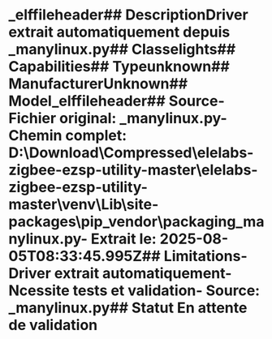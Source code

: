 # _elffileheader##  DescriptionDriver extrait automatiquement depuis _manylinux.py##  Classelights##  Capabilities##  Typeunknown##  ManufacturerUnknown##  Model_elffileheader##  Source- **Fichier original**: _manylinux.py- **Chemin complet**: D:\Download\Compressed\elelabs-zigbee-ezsp-utility-master\elelabs-zigbee-ezsp-utility-master\venv\Lib\site-packages\pip\_vendor\packaging\_manylinux.py- **Extrait le**: 2025-08-05T08:33:45.995Z##  Limitations- Driver extrait automatiquement- Ncessite tests et validation- Source: _manylinux.py##  Statut En attente de validation